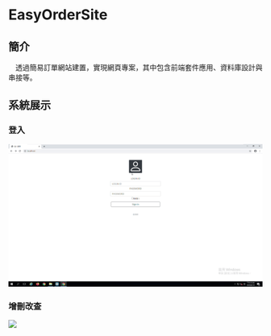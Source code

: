 # EasyOrderSite
## 簡介
&emsp;透過簡易訂單網站建置，實現網頁專案，其中包含前端套件應用、資料庫設計與串接等。
## 系統展示
### 登入
<img src=https://github.com/inorihayuri7240/EasyOrderSite/blob/main/other/system%20display%20video/%E7%99%BB%E5%85%A5.gif/> 

### 增刪改查 
<img src=https://github.com/inorihayuri7240/EasyOrderSite/blob/main/other/system%20display%20video/%E5%A2%9E%E5%88%AA%E6%94%B9%E6%9F%A5.gif/>
